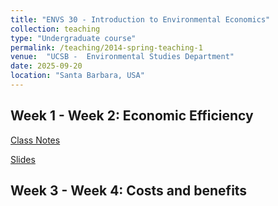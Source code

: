 ```yaml
---
title: "ENVS 30 - Introduction to Environmental Economics"
collection: teaching
type: "Undergraduate course"
permalink: /teaching/2014-spring-teaching-1
venue:  "UCSB -  Environmental Studies Department"
date: 2025-09-20
location: "Santa Barbara, USA"
---
```



## Week 1 - Week 2: Economic Efficiency 

 [Class Notes](/assets/Anna_Pede_CV_25-5.pdf)

 [Slides](/assets/Anna_Pede_CV_25-5.pdf)

## Week 3 - Week 4: Costs and benefits
